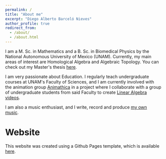 ```yaml
---
permalink: /
title: "About me"
excerpt: "Diego Alberto Barceló Nieves"
author_profile: true
redirect_from: 
  - /about/
  - /about.html
---
```


I am a M. Sc. in Mathematics and a B. Sc. in Biomedical Physics by the National Autonomous University of Mexico (UNAM). Currently, my main areas of interest are Homological Algebra and Algebraic Topology. You can check out my Master's thesis [here](https://tesiunam.dgb.unam.mx:443/F/UECLCY6TT4XAQKD37J6SJDSGIQ9Q48Q4B6NRUK4NTLKM482RJ8-04436?func=service&doc_library=TES01&doc_number=000831398&line_number=0001&func_code=WEB-FULL&service_type=MEDIA%22).

I am very passionate about Education. I regularly teach undergraduate courses at UNAM's Faculty of Sciences, and I am currently involved with the animation group [Animathica](https://github.com/animathica) in a project where I collaborate with a group of undergraduate students from said Faculty to create [Linear Algebra videos](https://www.youtube.com/watch?v=7oO6xXpaTLk&list=PL91agCMqt_mdAgHZkxyn-tscoNpu7ZHvl).

I am also a music enthusiast, and I write, record and produce [my own music](https://www.youtube.com/watch?v=6rM7Q_QrzQk).

Website
======
This website was created using a Github Pages template, which is available [here](https://github.com/academicpages).
